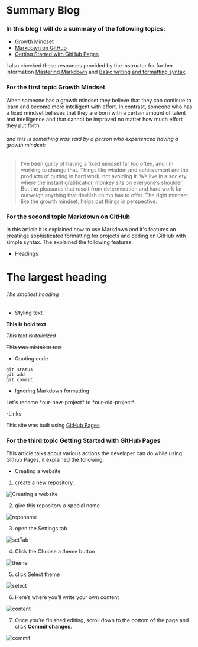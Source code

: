 # Summary Blog

### In this blog I will do a summary of the following topics:
- [Growth Mindset](https://www.atlassian.com/blog/inside-atlassian/growth-mindset)
- [Markdown on GitHub](https://docs.github.com/en/github/writing-on-github/basic-writing-and-formatting-syntax)
- [Getting Started with GitHub Pages](https://guides.github.com/features/pages/)

I also checked these resources provided by the instructor for further information [Mastering Markdown](https://guides.github.com/features/mastering-markdown/) and [Basic writing and formatting syntax](https://docs.github.com/en/github/writing-on-github/basic-writing-and-formatting-syntax).

### For the first topic **Growth Mindset**
When someone has a growth mindset they believe that they can continue to learn and become more intelligent with effort.  In contrast, someone who has a fixed mindset believes that they are born with a certain amount of talent and intelligence and that cannot be improved no matter how much effort they put forth.
###### and this is something was said by a person who experienced having a growth mindset:

>I’ve been guilty of having a fixed mindset far too often, and I’m working to change that. Things like wisdom and achievement are the products of putting in hard work, not avoiding it. We live in a society where the instant gratification monkey sits on everyone’s shoulder. But the pleasures that result from determination and hard work far outweigh anything that devilish chimp has to offer. The right mindset, like the growth mindset, helps put things in perspective.

### For the second topic **Markdown on GitHub**
In this article it is explained how to use Markdown and it's features an creatinge sophisticated formatting for projects and coding on GitHub with simple syntax.
The explained the following features:

- Headings

# The largest heading
###### The smallest heading

- Styling text

**This is bold text**

*This text is italicized*

~~This was mistaken text~~


- Quoting code

```
git status
git add
git commit
```


- Ignoring Markdown formatting

Let's rename \*our-new-project\* to \*our-old-project\*.


-Links 

This site was built using [GitHub Pages](https://pages.github.com/).


### For the third topic **Getting Started with GitHub Pages**

This article talks about various actions the developer can do while using Github Pages, it explained the following:

- Creating a website
1. create a new repository.

![Creating a website](https://guides.github.com/features/pages/create-new-repo-button.png)


2. give this repository a special name

![reponame](https://guides.github.com/features/pages/create-new-repo-screen.png)


3. open the Settings tab

![setTab](https://guides.github.com/features/pages/repo-settings.png)


4. Click the Choose a theme button

![theme](https://guides.github.com/features/pages/launch-theme-chooser.png)


5. click Select theme

![select](https://guides.github.com/features/pages/theme-chooser.png)


6. Here’s where you’ll write your own content 

![content](https://guides.github.com/features/pages/code-editor.png)


7. Once you’re finished editing, scroll down to the bottom of the page and click **Commit changes**.

![commit](https://guides.github.com/features/pages/commit-edits.png)




